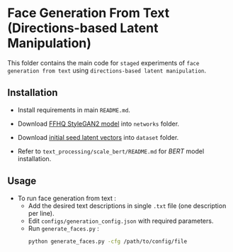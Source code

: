 # Face Generation From Text (Directions-based Latent Manipulation)

This folder contains the main code for `staged` experiments of `face generation from text` using `directions-based latent manipulation`.

## Installation

-   Install requirements in main `README.md`.

-   Download [FFHQ StyleGAN2 model](https://nvlabs-fi-cdn.nvidia.com/stylegan2-ada-pytorch/pretrained/) into `networks` folder.

-   Download [initial seed latent vectors](https://drive.google.com/file/d/1f-TAGkMTcjLh4zR2Q-gdCwiqPpsIXCCM/view?usp=sharing) into `dataset` folder.

-   Refer to `text_processing/scale_bert/README.md` for _BERT_ model installation.

## Usage

-   To run face generation from text :
    -   Add the desired text descriptions in single `.txt` file (one description per line).
    -   Edit `configs/generation_config.json` with required parameters. 
    -   Run `generate_faces.py` :
        ```bash
        python generate_faces.py -cfg /path/to/config/file
        ```
